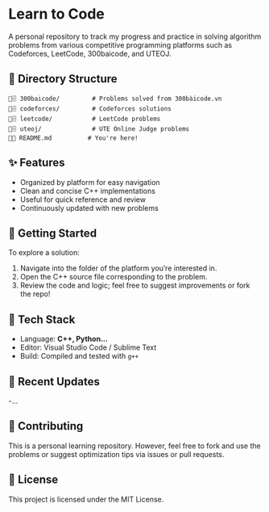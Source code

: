 # Learn to Code

A personal repository to track my progress and practice in solving algorithm problems from various competitive programming platforms such as Codeforces, LeetCode, 300baicode, and UTEOJ.

## 📁 Directory Structure

```
🔼🗄 300baicode/         # Problems solved from 300bàicode.vn
🔼🗄 codeforces/         # Codeforces solutions 
🔼🗄 leetcode/           # LeetCode problems 
🔼🗄 uteoj/              # UTE Online Judge problems
🔼📄 README.md          # You're here!
```

## ✨ Features

- Organized by platform for easy navigation
- Clean and concise C++ implementations
- Useful for quick reference and review
- Continuously updated with new problems

## 🚀 Getting Started

To explore a solution:

1. Navigate into the folder of the platform you’re interested in.
2. Open the C++ source file corresponding to the problem.
3. Review the code and logic; feel free to suggest improvements or fork the repo!

## 🚰 Tech Stack

- Language: **C++, Python...**
- Editor: Visual Studio Code / Sublime Text
- Build: Compiled and tested with `g++`

## 📌 Recent Updates

-...

## 🤝 Contributing

This is a personal learning repository. However, feel free to fork and use the problems or suggest optimization tips via issues or pull requests.

## 📄 License

This project is licensed under the MIT License.


